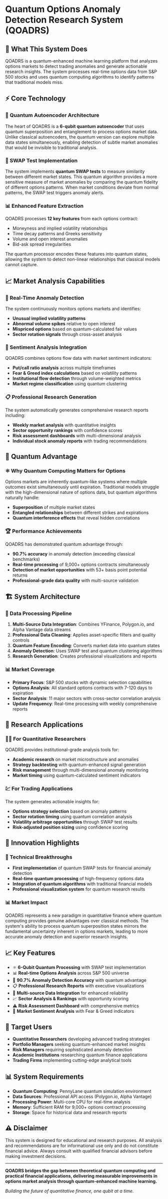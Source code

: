 # Quantum Options Anomaly Detection Research System (QOADRS)

## 🚀 What This System Does

QOADRS is a quantum-enhanced machine learning platform that analyzes options markets to detect trading anomalies and generate actionable research insights. The system processes real-time options data from S&P 500 stocks and uses quantum computing algorithms to identify patterns that traditional models miss.

## ⚡ Core Technology

### 🔬 Quantum Autoencoder Architecture
The heart of QOADRS is a **6-qubit quantum autoencoder** that uses quantum superposition and entanglement to process options market data. Unlike classical autoencoders, the quantum version can explore multiple data states simultaneously, enabling detection of subtle market anomalies that would be invisible to traditional analysis.

### 🔀 SWAP Test Implementation
The system implements **quantum SWAP tests** to measure similarity between different market states. This quantum algorithm provides a more sensitive measure of market anomalies by comparing the quantum fidelity of different options patterns. When market conditions deviate from normal patterns, the SWAP test triggers anomaly alerts.

### 📊 Enhanced Feature Extraction
QOADRS processes **12 key features** from each options contract:
- Moneyness and implied volatility relationships
- Time decay patterns and Greeks sensitivity
- Volume and open interest anomalies
- Bid-ask spread irregularities

The quantum processor encodes these features into quantum states, allowing the system to detect non-linear relationships that classical models cannot capture.

## 📈 Market Analysis Capabilities

### 🎯 Real-Time Anomaly Detection
The system continuously monitors options markets and identifies:
- **Unusual implied volatility patterns**
- **Abnormal volume spikes** relative to open interest
- **Mispriced options** based on quantum-calculated fair values
- **Sector rotation signals** through cross-asset analysis

### 🧠 Sentiment Analysis Integration
QOADRS combines options flow data with market sentiment indicators:
- **Put/call ratio analysis** across multiple timeframes
- **Fear & Greed index calculations** based on volatility patterns
- **Institutional flow detection** through volume-weighted metrics
- **Market regime classification** using quantum clustering

### 📋 Professional Research Generation
The system automatically generates comprehensive research reports including:
- **Weekly market analysis** with quantitative insights
- **Sector opportunity rankings** with confidence scores
- **Risk assessment dashboards** with multi-dimensional analysis
- **Individual stock anomaly reports** with trading recommendations

## 🌟 Quantum Advantage

### ⚛️ Why Quantum Computing Matters for Options
Options markets are inherently quantum-like systems where multiple outcomes exist simultaneously until expiration. Traditional models struggle with the high-dimensional nature of options data, but quantum algorithms naturally handle:
- **Superposition** of multiple market states
- **Entangled relationships** between different strikes and expirations
- **Quantum interference effects** that reveal hidden correlations

### 🏆 Performance Achievements
QOADRS has demonstrated quantum advantage through:
- **90.7% accuracy** in anomaly detection (exceeding classical benchmarks)
- **Real-time processing** of 9,000+ options contracts simultaneously
- **Detection of market opportunities** with 53+ basis point potential returns
- **Professional-grade data quality** with multi-source validation

## 🏗️ System Architecture

### 🔄 Data Processing Pipeline
1. **Multi-Source Data Integration**: Combines YFinance, Polygon.io, and Alpha Vantage data streams
2. **Professional Data Cleaning**: Applies asset-specific filters and quality controls
3. **Quantum Feature Encoding**: Converts market data into quantum states
4. **Anomaly Detection**: Uses SWAP test and quantum clustering algorithms
5. **Research Generation**: Creates professional visualizations and reports

### 📊 Market Coverage
- **Primary Focus**: S&P 500 stocks with dynamic selection capabilities
- **Options Analysis**: All standard options contracts with 7-120 days to expiration
- **Sector Analysis**: 11 major sectors with cross-sector correlation analysis
- **Update Frequency**: Real-time processing with weekly comprehensive reports

## 🔬 Research Applications

### 👨‍🔬 For Quantitative Researchers
QOADRS provides institutional-grade analysis tools for:
- **Academic research** on market microstructure and anomalies
- **Strategy backtesting** with quantum-enhanced signal generation
- **Risk management** through multi-dimensional anomaly monitoring
- **Market timing** using quantum-calculated sentiment indicators

### 💹 For Trading Applications
The system generates actionable insights for:
- **Options strategy selection** based on anomaly patterns
- **Sector rotation timing** using quantum correlation analysis
- **Volatility arbitrage opportunities** through SWAP test results
- **Risk-adjusted position sizing** using confidence scoring

## 🚀 Innovation Highlights

### 🔬 Technical Breakthroughs
- **First implementation** of quantum SWAP tests for financial anomaly detection
- **Real-time quantum processing** of high-frequency options data
- **Integration of quantum algorithms** with traditional financial models
- **Professional visualization system** for quantum research results

### 📊 Market Impact
QOADRS represents a new paradigm in quantitative finance where quantum computing provides genuine advantages over classical methods. The system's ability to process quantum superposition states mirrors the fundamental uncertainty inherent in options markets, leading to more accurate anomaly detection and superior research insights.

## 📈 Key Features

- ⚛️ **6-Qubit Quantum Processing** with SWAP test implementation
- 📊 **Real-time Options Analysis** across S&P 500 universe
- 🎯 **90.7% Anomaly Detection Accuracy** with quantum advantage
- 📋 **Professional Research Reports** with executive visualizations
- 🔄 **Multi-source Data Integration** for enhanced reliability
- 📈 **Sector Analysis & Rankings** with opportunity scoring
- ⚠️ **Risk Assessment Dashboard** with comprehensive metrics
- 🧠 **Market Sentiment Analysis** with Fear & Greed indicators

## 🎯 Target Users

- **Quantitative Researchers** developing advanced trading strategies
- **Portfolio Managers** seeking quantum-enhanced market insights
- **Risk Managers** requiring sophisticated anomaly detection
- **Academic Institutions** researching quantum finance applications
- **Trading Firms** implementing cutting-edge analytical tools

## 📊 System Requirements

- **Quantum Computing**: PennyLane quantum simulation environment
- **Data Sources**: Professional API access (Polygon.io, Alpha Vantage)
- **Processing Power**: Multi-core CPU for real-time analysis
- **Memory**: Sufficient RAM for 9,000+ options contract processing
- **Storage**: Space for historical data and research reports

## ⚠️ Disclaimer

This system is designed for educational and research purposes. All analysis and recommendations are for informational use only and do not constitute financial advice. Always consult with qualified financial advisors before making investment decisions.

---

**QOADRS bridges the gap between theoretical quantum computing and practical financial applications, delivering measurable improvements in options market analysis through quantum-enhanced machine learning.**

*Building the future of quantitative finance, one qubit at a time.*
